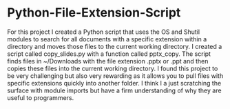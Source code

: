 # Python-File-Extension-Script
For this project I created a Python script that uses the OS and Shutil modules to search for all documents with a specific extension within a directory and moves those files to the current working directory.
I created  a script called copy_slides.py with a function called pptx_copy.
The script finds files in ~/Downloads with the file extension .pptx or .ppt
and then copies these files into the current working directory.
I found this project to be very challenging but also very rewarding as it allows you to pull files with specific extensions quickly into another folder. 
I think I a just scratching the surface with module imports but have a firm understanding of why they are useful to programmers.
